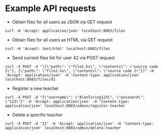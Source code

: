# Example API requests

* Obtain files for all users as JSON via GET request

```
curl -H 'Accept: application/json' localhost:8083/files
```

* Obtain files for all users as HTML via GET request

```
curl -H 'Accept: text/html' localhost:8083/files
```

* Send current files list for user 42 via POST request

```
curl -X POST -d "[{\"path\": \"file1.hs\", \"contents\": \"source code 1\"}, {\"path\": \"file2.hs\", \"contents\": \"source code 2\"}]" -H 'Accept: application/json' -H 'Content-type: application/json' localhost:8083/files/42
```

* Register a new teacher

```
curl -X POST -d "{\"username\": \"AlanTuring123\", \"password\": \"123\"}" -H 'Accept: application/json' -H 'Content-type: application/json' localhost:8083/admin/register-teacher
```

* Delete a specific teacher
```
curl -X POST -d "21" -H 'Accept: application/json' -H 'Content-type: application/json' localhost:8083/admin/delete-teacher
```
